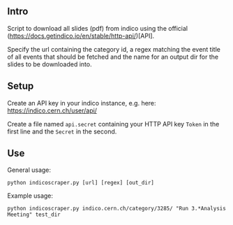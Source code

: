## Intro
Script to download all slides (pdf) from indico using the official (https://docs.getindico.io/en/stable/http-api/)[API].

Specify the url containing the category id, a regex matching the event title of all events that should be fetched and the name for an output dir for the slides to be downloaded into.

## Setup 
Create an API key in your indico instance, e.g. here: https://indico.cern.ch/user/api/

Create a file named `api.secret` containing your HTTP API key `Token` in the first line and the `Secret` in the second.

## Use
General usage:
```
python indicoscraper.py [url] [regex] [out_dir]
```

Example usage:
```
python indicoscraper.py indico.cern.ch/category/3285/ "Run 3.*Analysis Meeting" test_dir
```
